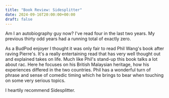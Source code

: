 ```yaml
---
title: "Book Review: Sidesplitter"
date: 2024-09-16T20:00:00+00:00
draft: false
---
```


Am I an autobiography guy now? I've read four in the last two years. My previous thirty odd years had a running total of exactly zero.

As a BudPod enjoyer I thought it was only fair to read Phil Wang's book after raving Pierre's. It's a really entertaining read that has very well thought out and explained takes on life. Much like Phil's stand-up this book talks a lot about rac. Here he focuses on his British Malaysian heritage, how his experiences differed in the two countries.  Phil has a wonderful turn of phrase and sense of comedic timing which he brings to bear when touching on some very serious topics.

I heartily recommend Sidesplitter.